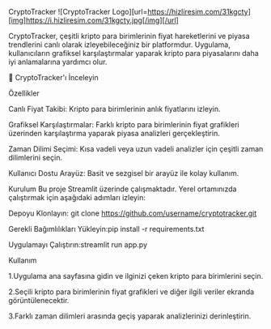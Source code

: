 CryptoTracker
![CryptoTracker Logo][url=https://hizliresim.com/31kgcty][img]https://i.hizliresim.com/31kgcty.jpg[/img][/url]


CryptoTracker, çeşitli kripto para birimlerinin fiyat hareketlerini ve piyasa trendlerini canlı olarak izleyebileceğiniz bir platformdur. Uygulama, kullanıcıların grafiksel karşılaştırmalar yaparak kripto para piyasalarını daha iyi anlamalarına yardımcı olur.

🔗 CryptoTracker'ı İnceleyin

Özellikler

Canlı Fiyat Takibi: Kripto para birimlerinin anlık fiyatlarını izleyin.

Grafiksel Karşılaştırmalar: Farklı kripto para birimlerinin fiyat grafikleri üzerinden karşılaştırma yaparak piyasa analizleri gerçekleştirin.

Zaman Dilimi Seçimi: Kısa vadeli veya uzun vadeli analizler için çeşitli zaman dilimlerini seçin.

Kullanıcı Dostu Arayüz: Basit ve sezgisel bir arayüz ile kolay kullanım.


Kurulum
Bu proje Streamlit üzerinde çalışmaktadır. Yerel ortamınızda çalıştırmak için aşağıdaki adımları izleyin:


Depoyu Klonlayın: git clone https://github.com/username/cryptotracker.git


Gerekli Bağımlılıkları Yükleyin:pip install -r requirements.txt


Uygulamayı Çalıştırın:streamlit run app.py



Kullanım

1.Uygulama ana sayfasına gidin ve ilginizi çeken kripto para birimlerini seçin.

2.Seçili kripto para birimlerinin fiyat grafikleri ve diğer ilgili veriler ekranda görüntülenecektir.

3.Farklı zaman dilimleri arasında geçiş yaparak analizlerinizi derinleştirin.
